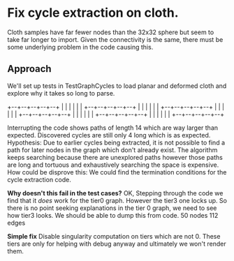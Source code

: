 # Fix cycle extraction on cloth.

Cloth samples have far fewer nodes than the 32x32 sphere but seem to take far longer to import.  Given the connectivity is the same, there must be some underlying problem in the code causing this.

## Approach
We'll set up tests in TestGraphCycles to load planar and deformed cloth and explore why it takes so long to parse.


+--+--+--+--+--+
|  |  |  |  |  |
+--+--+--+--+--+
|  |  |  |  |  |
+--+--+--+--+--+
|  |  |  |  |  |
+--+--+--+--+--+
|  |  |  |  |  |
+--+--+--+--+--+
|  |  |  |  |  |
+--+--+--+--+--+

Interrupting the code shows paths of length 14 which are way larger than expected.
Discovered cycles are still only 4 long which is as expected.
Hypothesis:
Due to earlier cycles being extracted, it is not possible to find a path for later nodes in the graph which don't already exist. The algorithm keeps searching because there are unexplored paths however those paths are long and tortuous and exhaustively searching the space is expensive.
How could be disprove this:
We could find the termination conditions for the cycle extraction code.

**Why doesn't this fail in the test cases?**
OK, Stepping through the code we find that it _does_ work for the tier0 graph. However the tier3 one locks up. So there is no point seeking explanations in the tier 0 graph, we need to see how tier3 looks. We should be able to dump this from code.
50 nodes
112 edges

**Simple fix**
Disable singularity computation on tiers which are not 0. These tiers are only for helping with debug anyway and ultimately we won't render them.
